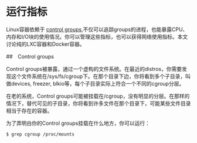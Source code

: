 # 运行指标

Linux容器依赖于 [control groups](https://www.kernel.org/doc/Documentation/cgroups/cgroups.txt),不仅可以追踪groups的进程，也能暴露CPU、内存和I/O块的使用情况。你可以管理这些指标，也可以获得网络使用指标。本文讨论纯的LXC容器和Docker容器。

##　Control groups

Control groups被暴露，通过一个虚构的文件系统。在最近的distros，你需要发现这个文件系统在/sys/fs/cgroup下。在那个目录下边，你将看到多个子目录，叫做devices, freezer, blkio等，每个子目录实际上符合一个不同的cgroup分层。

在老的系统，Control groups可能被挂载在/cgroup，没有明显的分层。在那样的情况下，替代可见的子目录，你将看到许多文件在那个目录下，可能某些文件目录相当于存在的容器。

为了弄明白你的Control groups挂载在什么地方，你可以运行：

	$ grep cgroup /proc/mounts

